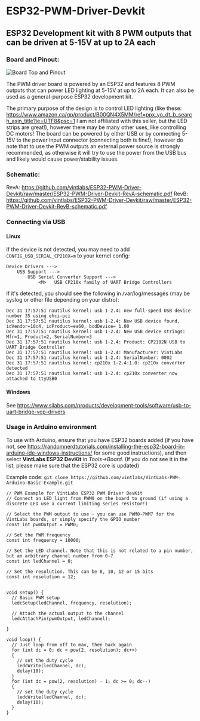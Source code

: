 # ESP32-PWM-Driver-Devkit
## ESP32 Development kit with 8 PWM outputs that can be driven at 5-15V at up to 2A each

### Board and Pinout:
![Board Top and Pinout](https://github.com/vintlabs/ESP32-PWM-Driver-Devkit/raw/master/VintLabsESP32_PWM_Driver_Pinout.png)

The PWM driver board is powered by an ESP32 and features 8 PWM outputs that can power LED lighting at 5-15V at up to 2A each. It can also be used as a general-purpose ESP32 development kit.

The primary purpose of the design is to control LED lighting (like these: https://www.amazon.ca/gp/product/B00QN4X5MM/ref=ppx_yo_dt_b_search_asin_title?ie=UTF8&psc=1  I am not affiliated with this seller, but the LED strips are great!), however there may be many other uses, like controlling DC motors! The board can be powered by either USB or by connecting 5-15V to the power input connector (connecting both is fine!), however do note that to use the PWM outputs an external power source is strongly recommended, as otherwise it will try to use the power from the USB bus and likely would cause power/stability issues.

### Schematic:
RevA: https://github.com/vintlabs/ESP32-PWM-Driver-Devkit/raw/master/ESP32-PWM-Driver-Devkit-RevA-schematic.pdf
RevB: https://github.com/vintlabs/ESP32-PWM-Driver-Devkit/raw/master/ESP32-PWM-Driver-Devkit-RevB-schematic.pdf

### Connecting via USB
#### Linux
If the device is not detected, you may need to add `CONFIG_USB_SERIAL_CP210X=m` to your kernel config:
```
Device Drivers --->
	USB Support --->
		USB Serial Converter Support --->
			<M>   USB CP210x family of UART Bridge Controllers  
```

If it's detected, you should see the following in /var/log/messages (may be syslog or other file depending on your distro):
```
Dec 31 17:57:51 nautilus kernel: usb 1-2.4: new full-speed USB device number 35 using ehci-pci
Dec 31 17:57:51 nautilus kernel: usb 1-2.4: New USB device found, idVendor=10c4, idProduct=ea60, bcdDevice= 1.00
Dec 31 17:57:51 nautilus kernel: usb 1-2.4: New USB device strings: Mfr=1, Product=2, SerialNumber=3
Dec 31 17:57:51 nautilus kernel: usb 1-2.4: Product: CP2102N USB to UART Bridge Controller
Dec 31 17:57:51 nautilus kernel: usb 1-2.4: Manufacturer: VintLabs
Dec 31 17:57:51 nautilus kernel: usb 1-2.4: SerialNumber: 0002
Dec 31 17:57:51 nautilus kernel: cp210x 1-2.4:1.0: cp210x converter detected
Dec 31 17:57:51 nautilus kernel: usb 1-2.4: cp210x converter now attached to ttyUSB0
```


#### Windows
See https://www.silabs.com/products/development-tools/software/usb-to-uart-bridge-vcp-drivers

### Usage in Arduino environment
To use with Arduino, ensure that you have ESP32 boards added (if you have not, see https://randomnerdtutorials.com/installing-the-esp32-board-in-arduino-ide-windows-instructions/ for some good instructions), and then select **VintLabs ESP32 DevKit** in *Tools->Board*. (If you do not see it in the list, please make sure that the ESP32 core is updated)

Example code: `git clone https://github.com/vintlabs/VintLabs-PWM-Arduino-Basic-Example.git`
```
// PWM Example for VintLabs ESP32 PWM Driver DevKit
// Connect an LED light from PWM0 on the board to ground (if using a discrete LED use a current limiting series resistor!)

// Select the PWM output to use - you can use PWM0-PWM7 for the VintLabs boards, or simply specify the GPIO number
const int pwmOutput = PWM0;

// Set the PWM frequency
const int frequency = 10000;

// Set the LED channel. Note that this is not related to a pin number, but an arbitrary channel number from 0-7
const int ledChannel = 0;

// Set the resolution. This can be 8, 10, 12 or 15 bits
const int resolution = 12;


void setup() {
  // Basic PWM setup
  ledcSetup(ledChannel, frequency, resolution);

  // Attach the actual output to the channel
  ledcAttachPin(pwmOutput, ledChannel);

}

void loop() {
  // Just loop from off to max, then back again
  for (int dc = 0; dc < pow(2, resolution); dc++)
  {
    // set the duty cycle
    ledcWrite(ledChannel, dc);
    delay(10);
  }
  for (int dc = pow(2, resolution) - 1; dc >= 0; dc--)
  {
    // set the duty cycle
    ledcWrite(ledChannel, dc);
    delay(10);
  }
}
```
